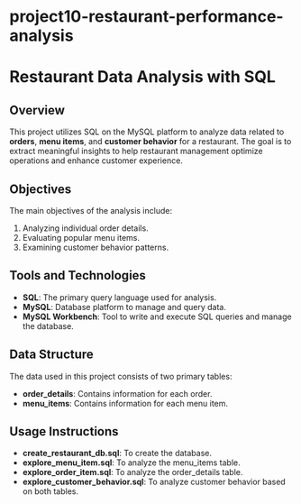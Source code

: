 # project10-restaurant-performance-analysis
# Restaurant Data Analysis with SQL

## Overview

This project utilizes SQL on the MySQL platform to analyze data related to **orders**, **menu items**, and **customer behavior** for a restaurant. The goal is to extract meaningful insights to help restaurant management optimize operations and enhance customer experience.

## Objectives

The main objectives of the analysis include:
1. Analyzing individual order details.
2. Evaluating popular menu items.
3. Examining customer behavior patterns.
   
## Tools and Technologies

- **SQL**: The primary query language used for analysis.
- **MySQL**: Database platform to manage and query data.
- **MySQL Workbench**: Tool to write and execute SQL queries and manage the database.

## Data Structure

The data used in this project consists of two primary tables:
- **order_details**: Contains information for each order.
- **menu_items**: Contains information for each menu item.

## Usage Instructions

- **create_restaurant_db.sql**: To create the database.
- **explore_menu_item.sql**: To analyze the menu_items table.
- **explore_order_item.sql**: To analyze the order_details table.
- **explore_customer_behavior.sql**: To analyze customer behavior based on both tables.
